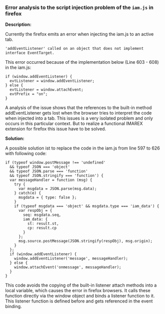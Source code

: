 ### Error analysis to the script injection problem of the `iam.js` in firefox

**Description:**

Currently the firefox emits an error when injecting the iam.js to an active tab. 

    'addEventListener' called on an object that does not implement interface EventTarget.

This error occurred because of the implementation below (Line 603 - 608) in the iam.js:


    if (window.addEventListener) {
      evtListener = window.addEventListener;
    } else {
      evtListener = window.attachEvent;
      evtPrefix = "on";
    }


A analysis of the issue shows that the references to the built-in method addEventListener gets lost when the browser tries to interpret the code when injected into a tab. This issues is a very isolated problem and only occurs in this particular context. But to realize a functional IMAREX extension for firefox this issue have to be solved.

**Solution:**

A possible solution ist to replace the code in the iam.js from line 597 to 626 with following code:

    if (typeof window.postMessage !== 'undefined'
      && typeof JSON === 'object'
      && typeof JSON.parse === 'function'
      && typeof JSON.stringify === 'function') {
      var messageHandler = function (msg) {
        try {
          var msgdata = JSON.parse(msg.data);
        } catch(e) {
          msgdata = { type: false };
        }
        if (typeof msgdata === 'object' && msgdata.type === 'iam_data') {
          var respObj = {
            seq: msgdata.seq,
            iam_data: {
              st: result.st,
              cp: result.cp
            }
          };
          msg.source.postMessage(JSON.stringify(respObj), msg.origin);
        }
      };
      if (window.addEventListener) {
        window.addEventListener('message', messageHandler);
      } else {
        window.attachEvent('onmessage', messageHandler);
      }
    }

This code avoids the copying of the built-in listener attach methods into a local variable, which causes the error in firefox browsers. It calls these function directly via the window object and binds a listener function to it. This listener function is defined before and gets referenced in the event binding.
